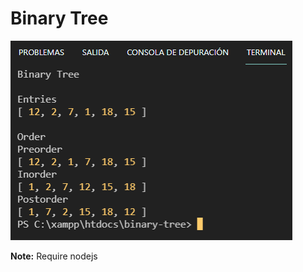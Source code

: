 # Binary Tree
![alt result](https://github.com/Gary-Yaral/Binary-Tree/blob/master/preview/binary_tree.png?raw=true)

**Note:** Require nodejs
